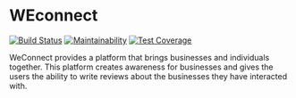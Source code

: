 # WEconnect

[![Build Status](https://travis-ci.org/clintfidel/WEconnect.svg?branch=chore%2F155682421%2Fserverside-environmental-setup)](https://travis-ci.org/clintfidel/WEconnect)
[![Maintainability](https://api.codeclimate.com/v1/badges/cf420ada97a0e205e2b4/maintainability)](https://codeclimate.com/github/clintfidel/WEconnect/maintainability)
[![Test Coverage](https://api.codeclimate.com/v1/badges/cf420ada97a0e205e2b4/test_coverage)](https://codeclimate.com/github/clintfidel/WEconnect/test_coverage)

WeConnect provides a platform that brings businesses and individuals together. This platform creates awareness for businesses and gives the users the ability to write reviews about the businesses they have interacted with.
